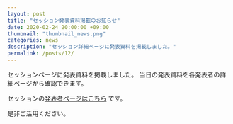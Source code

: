 ```yaml
---
layout: post
title: "セッション発表資料掲載のお知らせ"
date: 2020-02-24 20:00:00 +09:00
thumbnail: "thumbnail_news.png"
categories: news
description: "セッション詳細ページに発表資料を掲載しました。"
permalink: /posts/12/
---
```


セッションページに発表資料を掲載しました。
当日の発表資料を各発表者の詳細ページから確認できます。

セッションの[発表者ページはこちら]({{site.url}}/session) です。

是非ご活用ください。
